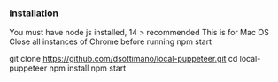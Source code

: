 ### Installation

You must have node js installed, 14 > recommended
This is for Mac OS
Close all instances of Chrome before running npm start


git clone https://github.com/dsottimano/local-puppeteer.git
cd local-puppeteer
npm install
npm start

